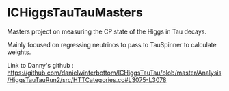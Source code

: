 # ICHiggsTauTauMasters
Masters project on measuring the CP state of the Higgs in Tau decays.

Mainly focused on regressing neutrinos to pass to TauSpinner to calculate weights.

Link to Danny's github : https://github.com/danielwinterbottom/ICHiggsTauTau/blob/master/Analysis/HiggsTauTauRun2/src/HTTCategories.cc#L3075-L3078
